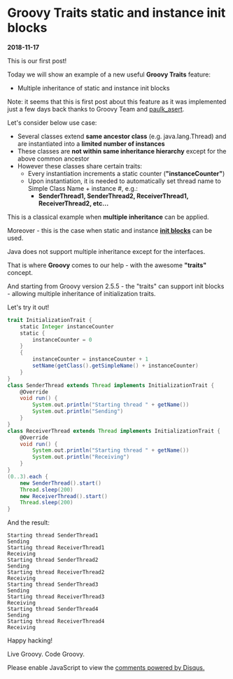 # Groovy Traits static and instance init blocks

**2018-11-17**

This is our first post!

Today we will show an example of a new useful **Groovy Traits** feature: 
- Multiple inheritance of static and instance init blocks

Note: it seems that this is first post about this feature as it was implemented just a few days back thanks to Groovy Team and [paulk_asert](https://groovy-community.slack.com/team/U2P6GPHHC).

Let's consider below use case:
* Several classes extend **same ancestor class** (e.g. java.lang.Thread) and are instantiated into a **limited number of instances**
* These classes are **not within same inheritance hierarchy** except for the above common ancestor
* However these classes share certain traits:
    * Every instantiation increments a static counter (**"instanceCounter"**)
    * Upon instantiation, it is needed to automatically set thread name to Simple Class Name + instance #, e.g.:
        - **SenderThread1, SenderThread2, ReceiverThread1, ReceiverThread2, etc...**

This is a classical example when **multiple inheritance** can be applied.

Moreover - this is the case when static and instance **[init blocks](https://stackoverflow.com/a/3987586/7727700)** can be used.

Java does not support multiple inheritance except for the interfaces.

That is where **Groovy** comes to our help - with the awesome **"traits"** concept.

And starting from Groovy version 2.5.5 - the "traits" can support init blocks - allowing multiple inheritance of initialization traits.

Let's try it out!

```groovy
trait InitializationTrait {
    static Integer instanceCounter
    static {
        instanceCounter = 0
    }
    {
        instanceCounter = instanceCounter + 1
        setName(getClass().getSimpleName() + instanceCounter)
    }
}
class SenderThread extends Thread implements InitializationTrait {
    @Override
    void run() {
        System.out.println("Starting thread " + getName())
        System.out.println("Sending")
    }
}
class ReceiverThread extends Thread implements InitializationTrait {
    @Override
    void run() {
        System.out.println("Starting thread " + getName())
        System.out.println("Receiving")
    }
}
(0..3).each {
    new SenderThread().start()
    Thread.sleep(200)
    new ReceiverThread().start()
    Thread.sleep(200)
}
```

And the result:

```
Starting thread SenderThread1
Sending
Starting thread ReceiverThread1
Receiving
Starting thread SenderThread2
Sending
Starting thread ReceiverThread2
Receiving
Starting thread SenderThread3
Sending
Starting thread ReceiverThread3
Receiving
Starting thread SenderThread4
Sending
Starting thread ReceiverThread4
Receiving
```

Happy hacking!

Live Groovy. Code Groovy.

<div id="disqus_thread"></div>
<script>

/**
*  RECOMMENDED CONFIGURATION VARIABLES: EDIT AND UNCOMMENT THE SECTION BELOW TO INSERT DYNAMIC VALUES FROM YOUR PLATFORM OR CMS.
*  LEARN WHY DEFINING THESE VARIABLES IS IMPORTANT: https://disqus.com/admin/universalcode/#configuration-variables*/
/*
var disqus_config = function () {
this.page.url = PAGE_URL;  // Replace PAGE_URL with your page's canonical URL variable
this.page.identifier = PAGE_IDENTIFIER; // Replace PAGE_IDENTIFIER with your page's unique identifier variable
};
*/
(function() { // DON'T EDIT BELOW THIS LINE
var d = document, s = d.createElement('script');
s.src = 'https://i-t.disqus.com/embed.js';
s.setAttribute('data-timestamp', +new Date());
(d.head || d.body).appendChild(s);
})();
</script>
<noscript>Please enable JavaScript to view the <a href="https://disqus.com/?ref_noscript">comments powered by Disqus.</a></noscript>
                            